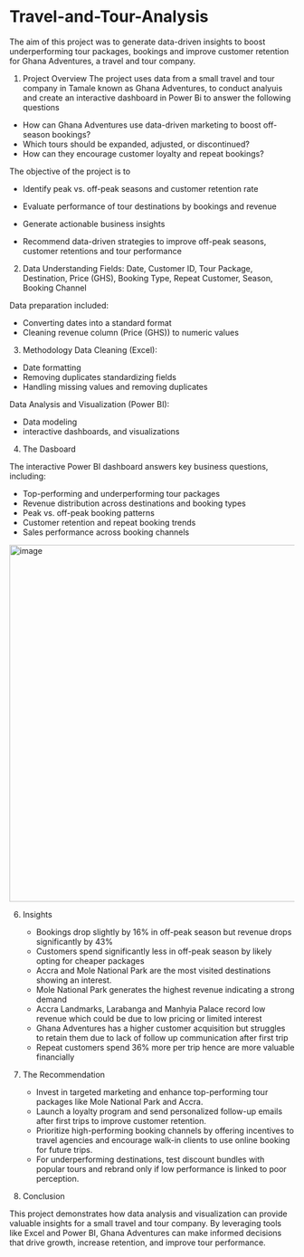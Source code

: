 # Travel-and-Tour-Analysis
The aim of this project was to generate data-driven insights to boost underperforming tour packages, bookings and improve customer retention for Ghana Adventures, a travel and tour company.

1. Project Overview
The project uses data from a small travel and tour company in Tamale known as Ghana Adventures, to conduct analyuis and create an interactive dashboard in Power Bi to answer the following questions
- How can Ghana Adventures use data-driven marketing to boost off-season bookings? 
- Which tours should be expanded, adjusted, or discontinued? 
- How can they encourage customer loyalty and repeat bookings?

The objective of the project is to 
- Identify peak vs. off-peak seasons and customer retention rate

- Evaluate performance of tour destinations by bookings and revenue

- Generate actionable business insights  

- Recommend data-driven strategies to improve off-peak seasons, customer retentions and tour performance


2. Data Understanding 
Fields: Date, Customer ID, Tour Package, Destination, Price (GHS), Booking Type, Repeat Customer, Season, Booking Channel

Data preparation included:

- Converting dates into a standard format
- Cleaning revenue column (Price (GHS)) to numeric values


3. Methodology
Data Cleaning (Excel):

 - Date formatting
 - Removing duplicates standardizing fields
 - Handling missing values and removing duplicates

Data Analysis and Visualization (Power BI): 
- Data modeling
- interactive dashboards, and visualizations

4. The Dasboard

The interactive Power BI dashboard answers key business questions, including:

- Top-performing and underperforming tour packages
- Revenue distribution across destinations and booking types
- Peak vs. off-peak booking patterns
- Customer retention and repeat booking trends
- Sales performance across booking channels

<img width="1220" height="631" alt="image" src="https://github.com/user-attachments/assets/37b6b173-bd7d-49d1-a5b7-a12a8508ee10" />

  
6. Insights
   
    - Bookings drop slightly by 16% in off-peak season but revenue drops significantly by 43%
    - Customers spend significantly less in off-peak season by likely opting for cheaper packages
    - Accra and Mole National Park are the most visited destinations showing an interest.
    - Mole National Park generates the highest revenue indicating a strong demand
    - Accra Landmarks, Larabanga and Manhyia Palace record low revenue which could be due to low pricing or limited interest
    - Ghana Adventures has a higher customer acquisition but struggles to retain them due to lack of follow up communication after first trip
    - Repeat customers spend 36% more per trip hence are more valuable financially

7. The Recommendation

   - Invest in targeted marketing and enhance top-performing tour packages like Mole National Park and Accra.
   - Launch a loyalty program and send personalized follow-up emails after first trips to improve customer retention.
   - Prioritize high-performing booking channels by offering incentives to travel agencies and encourage walk-in clients to use online booking for future trips.
   - For underperforming destinations, test discount bundles with popular tours and rebrand only if low performance is linked to poor perception.

8. Conclusion

This project demonstrates how data analysis and visualization can provide valuable insights for a small travel and tour company. By leveraging tools like Excel and Power BI, Ghana Adventures can make informed decisions that drive growth, increase retention, and improve tour performance.
